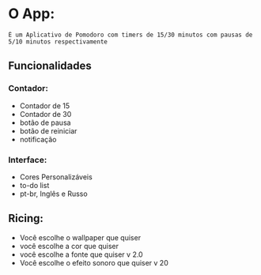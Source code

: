 # O App:
    É um Aplicativo de Pomodoro com timers de 15/30 minutos com pausas de 5/10 minutos respectivamente

## Funcionalidades

### Contador:
- Contador de 15
- Contador de 30
- botão de pausa
- botão de reiniciar
- notificação 

### Interface: 
- Cores Personalizáveis
- to-do list
- pt-br, Inglês e Russo

## Ricing:
- Você escolhe o wallpaper que quiser
- você escolhe a cor que quiser
- você escolhe a fonte que quiser v 2.0
- Você escolhe o efeito sonoro que quiser v 20